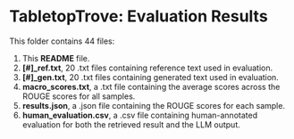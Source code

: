 # TabletopTrove: Evaluation Results

This folder contains 44 files:

1. This **README** file.
2. **[#]_ref.txt**, 20 .txt files containing reference text used in evaluation.
3. **[#]_gen.txt**, 20 .txt files containing generated text used in evaluation.
4. **macro_scores.txt**, a .txt file containing the average scores across the ROUGE scores for all samples.
5. **results.json**, a .json file containing the ROUGE scores for each sample.
6. **human_evaluation.csv**, a .csv file containing human-annotated evaluation for both the retrieved result and the LLM output.